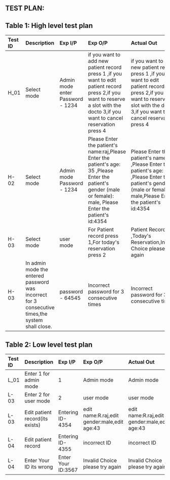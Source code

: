 ## TEST PLAN:
## Table 1: High level test plan
|Test ID|Description|Exp I/P|Exp O/P|Actual Out|Type Of Test|
|:-----------|:----------|:---------|:----------|:---------|:-------|
|H_01|Select mode|Admin mode enter Password - 1234|if you want to add new patient record press 1 ,if you want to edit patient record press 2,if you want to reserve a slot with the docto 3,if you want to cancel reservation press 4|if you want to add new patient record press 1 ,if you want to edit patient record press 2,if you want to reserve a slot with the docto 3,if you want to cancel reservation press 4|Requirement based|
|H-02|Select mode|Admin mode Password - 1234|Please Enter the patient's name:raj,Please Enter the patient's age: 35 ,Please Enter the patient's gender (male or female): male, Please Enter the patient's id:4354|Please Enter the patient's name:raj ,Please Enter the patient's age: 35 ,Please Enter the patient's gender (male or female): male,Please Enter the patient's id:4354|Scenario based|
|H-03|Select mode|user mode|For Patient record press 1,For today's reservation press 2|Patient Record ,Today's Reservation,Invalid Choice please try again|Scenario based|
|H-03|In admin mode the entered password was incorrect for 3 consecutive times,the system shall close. |password - 64545|Incorrect password for 3 consecutive times|Incorrect password for 3 consecutive times|Boundary based|

## Table 2: Low level test plan
|Test ID|Description|Exp I/P|Exp O/P|Actual Out|Type Of Test|
|:-----------|:----------|:---------|:----------|:---------|:-------|
|L_01|Enter 1 for admin mode|1|Admin mode|Admin mode|Requirement based|
|L-03|Enter 2 for user mode |2 |user mode|user mode|Requirement based|
|L-03|Edit patient record(its exists)|Entering ID-4354|edit name:R.raj,edit gender:male,edit age:43|edit name:R.raj,edit gender:male,edit age:43|Scenario based|
|L-04|Edit patient record|Entering ID-4355|incorrect ID|incorrect ID|Scenario based|
|L-04|Enter Your ID its wrong|Enter Your ID:3567|Invalid Choice please try again|Invalid Choice please try again|Boundary based|

